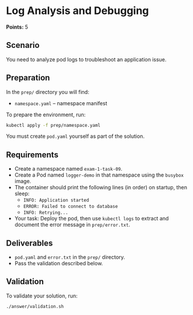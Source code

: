 # Log Analysis and Debugging

**Points:** 5

## Scenario
You need to analyze pod logs to troubleshoot an application issue.

## Preparation
In the `prep/` directory you will find:
- `namespace.yaml` – namespace manifest

To prepare the environment, run:
```sh
kubectl apply -f prep/namespace.yaml
```

You must create `pod.yaml` yourself as part of the solution.

## Requirements
- Create a namespace named `exam-1-task-09`.
- Create a Pod named `logger-demo` in that namespace using the `busybox` image.
- The container should print the following lines (in order) on startup, then sleep:
  - `INFO: Application started`
  - `ERROR: Failed to connect to database`
  - `INFO: Retrying...`
- Your task: Deploy the pod, then use `kubectl logs` to extract and document the error message in `prep/error.txt`.

## Deliverables
- `pod.yaml` and `error.txt` in the `prep/` directory.
- Pass the validation described below.

## Validation
To validate your solution, run:
```sh
./answer/validation.sh
```